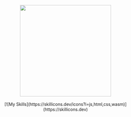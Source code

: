 <div id="header" align="center">
  <img src="https://media.giphy.com/media/M9gbBd9nbDrOTu1Mqx/giphy.gif" width="300"/>
</div>

</br>

<div id="skills" align="center">
[![My Skills](https://skillicons.dev/icons?i=js,html,css,wasm)](https://skillicons.dev)
</div>
